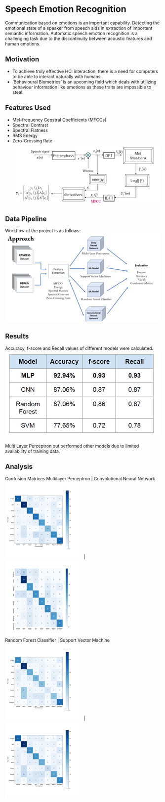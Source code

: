 # Speech Emotion Recognition
Communication based on emotions is an important capability. Detecting the emotional state of a speaker from speech aids in extraction of important semantic information. Automatic speech emotion recognition is a challenging task due to the
discontinuity between acoustic features and human emotions.

## Motivation
- To achieve truly effective HCI interaction, there is a need for computers to be able to interact naturally with humans.
- ‘Behavioural Biometrics’ is an upcoming field which deals with utilizing behaviour information like emotions as these traits are impossible to steal.

## Features Used
- Mel-frequency Cepstral Coefficients (MFCCs)
- Spectral Contrast
- Spectral Flatness
- RMS Energy
- Zero-Crossing Rate
![Alt Text](Images/mfcc.PNG)

## Data Pipeline
Workflow of the project is as follows:
![Alt Text](Images/pipeline.PNG)

## Results
Accuracy, f-score and Recall values of different models were calculated. 
![Alt Text](Images/results.PNG)

Multi Layer Perceptron out performed other models due to limited availability of training data.

## Analysis
Confusion Matrices
Multilayer Perceptron                                         |   Convolutional Neural Network
<img src="Images/MLP-RAVDESS.png" width="250" height="250">   |   <img src="Images/CNN-RAVDESS.png" width="250" height="250">          
Random Forest Classifier                                      |   Support Vector Machine
 <img src="Images/RFC-RAVDESS.png" width="250" height="250">  |   <img src="Images/SVM-RAVDESS.png" width="250" height="250"> 

 

